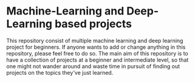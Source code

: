 # Machine-Learning and Deep-Learning based projects
This repository consist of multiple machine learning and deep learning project for beginners.
If anyone wants to add or change anything in this repository, please feel free to do so.
The main aim of this repository is to have a collection of projects at a beginner and intermediate level, so that one might not wander around and waste time in pursuit of finding out projects on the topics they've just learned.

